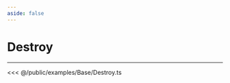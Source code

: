 ```yaml
---
aside: false
---
```


# Destroy
---
<Demo src="/examples/Base/Destroy.ts" :code="false" :height="700"></Demo>

<<< @/public/examples/Base/Destroy.ts